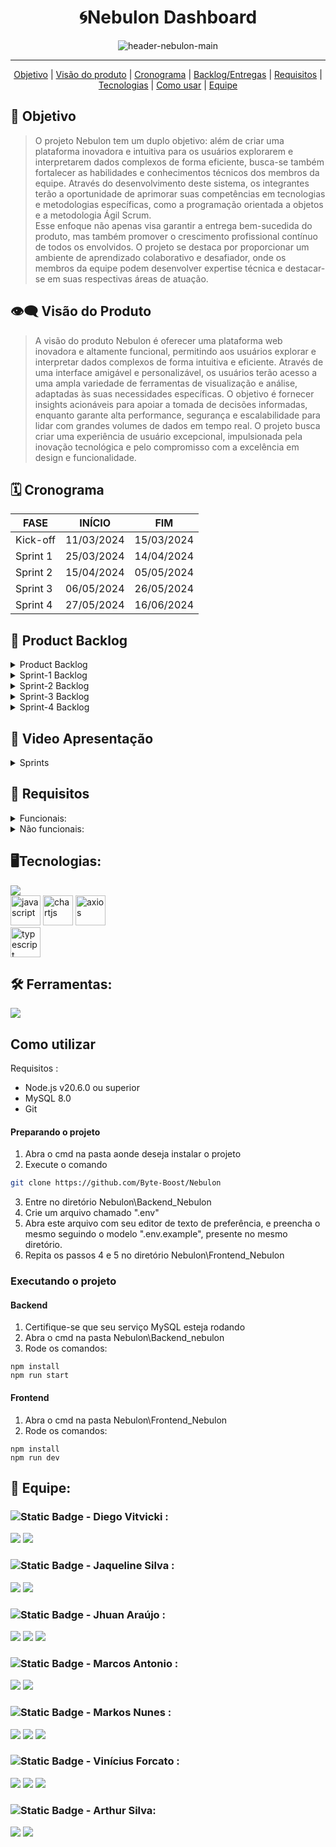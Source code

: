 <h1 align="center">🌀Nebulon Dashboard</h1>
   <p align="center">
   <image alt="header-nebulon-main" src="https://github.com/Byte-Boost/Nebulon/assets/105757405/83d8f809-9dc4-470e-97c3-81449c6ffdf5"/>   
   </p>
<hr>    
  <p align="center">
     <a href ="#objetivo">Objetivo</a>  |
     <a href ="#visão-do-produto">Visão do produto</a>  |
     <a href ="#cronograma">Cronograma</a>  |
     <a href ="#backlog--entregas">Backlog/Entregas</a>  |
     <a href ="#requisitos">Requisitos</a>  |
     <a href ="#tecnologias">Tecnologias</a>  |
     <a href ="#como-usar">Como usar</a>   |
     <a href ="#equipe">Equipe</a>
   </p>


<span id="objetivo">
   
## :dart: Objetivo 
<blockquote>O projeto Nebulon tem um duplo objetivo: além de criar uma plataforma inovadora e intuitiva para os usuários explorarem e interpretarem dados complexos de forma eficiente, busca-se também fortalecer as habilidades e conhecimentos técnicos dos membros da equipe. Através do desenvolvimento deste sistema, os integrantes terão a oportunidade de aprimorar suas competências em tecnologias e metodologias específicas, como a programação orientada a objetos e a metodologia Ágil Scrum.<br> Esse enfoque não apenas visa garantir a entrega bem-sucedida do produto, mas também promover o crescimento profissional contínuo de todos os envolvidos. O projeto se destaca por proporcionar um ambiente de aprendizado colaborativo e desafiador, onde os membros da equipe podem desenvolver expertise técnica e destacar-se em suas respectivas áreas de atuação.</blockquote>

<span id="visão-do-produto">
   
## :eye_speech_bubble: Visão do Produto   
<blockquote>A visão do produto Nebulon é oferecer uma plataforma web inovadora e altamente funcional, permitindo aos usuários explorar e interpretar dados complexos de forma intuitiva e eficiente. Através de uma interface amigável e personalizável, os usuários terão acesso a uma ampla variedade de ferramentas de visualização e análise, adaptadas às suas necessidades específicas. O objetivo é fornecer insights acionáveis para apoiar a tomada de decisões informadas, enquanto garante alta performance, segurança e escalabilidade para lidar com grandes volumes de dados em tempo real. O projeto busca criar uma experiência de usuário excepcional, impulsionada pela inovação tecnológica e pelo compromisso com a excelência em design e funcionalidade.</blockquote>

<span id="cronograma">  
   
## :spiral_calendar: Cronograma  
| FASE | INÍCIO | FIM |
| --- | --- | --- |
| Kick-off | 11/03/2024 | 15/03/2024 |
| Sprint 1 | 25/03/2024 | 14/04/2024 |
| Sprint 2 | 15/04/2024 | 05/05/2024 |
| Sprint 3 | 06/05/2024 | 26/05/2024 |
| Sprint 4 | 27/05/2024 | 16/06/2024 |

<span id="backlog--entregas">
   
## :pushpin: Product Backlog

<details>
 <summary>Product Backlog</summary>
   
| Rank | Prioridade | US | Requisito Funcional | Estimativa (horas) | Sprint | Critério de aceitação |
| --- | --- | --- | --- | --- | --- | --- |
| 1 | Alta | Eu, enquanto usuário administrador desejo efetuar os inputs dos dados sobre vendas, comissões, clientes e produtos. | RF#01 | 8 | 1 | Como usuário administrador, devo ser capaz de inserir dados de vendas, comissões, clientes e produtos no sistema. |
| 2 | Alta | Eu, enquanto usuário administrador, preciso armazenar logins e cadastros no sistema | RF#02 | 8 | 1 | Como usuário administrador, devo ser capaz de armazenar informações de login e cadastros no sistema. |
| 3 | Alta | Eu, enquanto usuário administrador desejo poder editar ou cadastrar faixas de comissão. | RF#03 | 10 | 1 | Como usuário administrador, devo ter a capacidade de editar ou cadastrar faixas de comissão. |
| 4 | Média | Eu, enquanto usuário desejo poder acessar a plataforma através de login e senha | RF#04 | 8 | 1 | Como usuário, devo poder acessar a plataforma usando login e senha. |
| 5 | Alta | Eu, enquanto usuário padrão desejo visualizar em um painel informações sobre comissões em diversas categorias existentes. | RF#05 | 6 | 1 | Como usuário padrão, devo poder visualizar informações sobre comissões em várias categorias em um painel. |
| 6 | Média | Eu, enquanto usuário administrador/padrão desejo poder editar ou cadastrar clientes. | RF#06 | 8 | 2 | Como usuário administrador ou padrão, devo poder editar ou cadastrar clientes. |
| 7 | Média | Eu, enquanto usuário administrador/padrão desejo poder editar ou cadastrar produtos. | RF#07 | 8 | 2 | Como usuário administrador ou padrão, devo poder editar ou cadastrar produtos. |
| 8 | Alta | Eu, enquanto usuário desejo que haja diferenças entre permissões de acesso entre usuário padrão e administrador | RF#01 | 5 | 2 | Como usuário, deve haver diferenças de permissões de acesso entre os tipos de usuário padrão e administrador. |
| 9 | Média | Eu, enquanto usuário administrador desejo ter uma visão ampla sobre os dados de vendas e comissões | RF#02 | 8 | 2 | Como usuário administrador, devo ter uma visão abrangente dos dados de vendas e comissões. |
| 10 | Baixa | Eu, enquanto usuário administrador desejo cadastrar novos usuários padrão. | RF#03 | 8 | 2 | Como usuário administrador, devo ser capaz de cadastrar novos usuários padrão. |
| 11 | Alta | Eu, enquanto usuário administrador/vendedor desejo poder ter como página principal o dashboard com a visualização dos gráficos e números importantes relacionados a vendas. | RF#01 | 7 | 3 | A página principal deverá ser o dashboard com informações gráficas sobre vendas e comissões, botões de filtros sobre período e categorias. |
| 12 | Alta | Eu, enquanto usuário administrador/vendedor desejo poder adicionar novos produtos através de uma interface formulário. | RF#02 | 6 | 3 | A interface de cadastro de novos produtos deverá receber todas as informações pertinentes e necessárias sobre o produto, exibir informações de sucesso ou falha de envio, os dados enviados deverão ser registrados no banco de dados da aplicação. |
| 13 | Alta | Eu, enquanto usuário administrador/padrão desejo que os dados como CNPJ, CPF e telefone apareçam já formatados nos campos de input conforme for digitado no campo. | RF#03 | 2 | 3 | Todo campo pertinente deverá autocompletar com pontos e traços os dados inseridos pelo usuário quando houver a necessidade, telefone, cnpj e cpf por exemplo. |
| 14 | Alta | Eu, enquanto usuário administrador desejo que apenas usuários identificados e logados acessem as funcionalidades das páginas. | RF#04 | 3 | 3 | Apenas usuários devidamente logados devem conseguir acessar as funcionalidades de adicionar informações seja por arquivo ou formulário e visualizar as tabelas. |
| 15 | Alta | Eu, enquanto usuário administrador/vendedor desejo visualizar a somatória das comissões e vendas na base da tabela | RF#05 | 4 | 3 | Deverá ser exibido de maneira alinhada aos números de vendas e comissões das tabelas o valor da somatórias correspondentes |
| 16 | Média | Eu, enquanto usuário administrador/padrão desejo filtrar as exibições de dados sobre vendas e comissões entre as categorias disponíveis. | RF#06 | 3 | 3 | Os filtros deverão ser funcionais exibindo as informações sobre as categorias e períodos selecionados pelo usuário. |
| 17 | Média | Eu, enquanto usuário administrador/vendedor desejo poder selecionar entre diferentes modos de visualização e ordem nas tabelas de comissão | RF#07 | 5 | 3 | Na interface de exibição das tabelas o usuário além dos filtros deve ter a opção de ordenar de maneira crescente/decrescente os dados exibidos. |
| 18 | Média | Eu, enquanto usuário administrador/vendedor desejo que a opção de inserir arquvios esteja integrada aos formulários de cadastro de produtos, clientes, comissões e vendedores. | RF#08 | 3 | 3 | O acesso ao upload de arquivos deve estar integrado ao formulário de cadastro de produtos, clientes, vendedores e comissões. |
| 19 | Baixa | Eu, enquanto usuário administrador/padrão desejo poder exportar relatórios em formatos variados(XLXS e CSV) | RF#09 | 5 | 3 | Na interface de exibição das tabelas o usuário deverá ter um botão que abra a função de exportar em arquivo (CSV e Excel) a tabela que está sendo exibida. |
| 20 | Baixa | Eu, enquanto usuário administrador/padrão desejo receber um alerta em tela da confirmação ou não confirmação do que foi executado, envio de arquivo ou cadastro efetuado. | RF#10 | 2 | 3 | Sempre que o usuário submeter um cadastro ou a seleção e envio de um arquivo à plataforma, deverá receber uma notificação na tela do sucesso ou falha da operação. |
| 21 | Baixa | Eu, enquanto usuário administrador/vendedor desejo poder classificar em ordem crescente ou decrescente os valor exibido das tabelas | RF#11 | 5 | 3 | Nas tabelas os valores devem poder ser classificados em ordem crescente ou decrescente pelo usuário de maneira rápida. |
| 22 | Alta | Eu, enquanto usuário administrador, desejo poder editar ou deletar cadastros de produtos, clientes, usuários e vendas | #RF01 | 5 | 4 | As funções de editar e excluir os cadastros devem estar funcionando perfeitamente dentro da permissão do usuário administrador. |
| 23 | Alta | Eu, enquanto usuário administrador/padrão desejo que o sistema seja mais flúido e rápido ao exibir o conteúdo das tabelas. | #RF02 | 5 | 4 | Todas as tabelas devem conter o sistema de paginação diminuindo assim a requisição de informações ao banco de dados, tornando a exibição mais rápida. |
| 24 | Alta | Eu, enquanto usuário administrador, desejo poder criar novos usuários com as permissões de administrador. | #RF03 | 5 | 4 | No formulário de cadastro de um novo usuário, deverá existir a opção atribuir permissão de administrador ao usuário, através de um checkbox. |
| 25 | Alta | Eu, enquanto usuário administrador, desejo poder visualizar em uma tabela todos os usuários, administradores e vendedores. | #RF04 | 5 | 4 | Uma interface onde o usuário possa visualizar uma tabela com os vendedores. |
| 26 | Média | Eu, enquanto usuário administrador/padrão desejo ao escolher o produto e cliente no momento do cadastro da venda, haja uma lista com as opções dos mesmos. | #RF05 | 6 | 4 | Os selects de clientes e produtos devem estar funcionando corretamente para facilitar o momento do cadastro da venda. |
| 27 | Média | Eu, enquanto usuário, desejo identificar visualmente ao observar a tabela se o cliente se enquadra no quesito primeira compra. | #RF06 | 3 | 4 | Deverá conter uma sinalização visual a respeito do cliente se é a primeira vez que ele aparece no BD. |
| 28 | Média | Eu, enquanto usuário padrão desejo que ao cadastrar uma venda o meu CPF seja inserido automaticamente. | #RF07 | 5 | 4 | Sempre que o usuário padrão(vendedor) estiver logado e realizar o cadastro de uma venda, seu CPF deverá ser inserido automaticamente no formulário de venda não permitindo que a venda seja direcionada a outra pessoa. |
| 29 | Baixa | Eu, enquanto usuário padrão, desejo que haja um sistema de incentivo para melhor desempenho nas vendas. | #RF08 | 7 | 4 | O scoreboard deverá exibir quantas pessoas e a pontuação, dos três primeiros colocados, e a sua posição no rank. O sistema de pontuação deve abrir possibilidades para que a empresa possa administrar da melhor forma como utilizará o rank para beneficiar seus melhores vendedores. |
   
</details>

<details>
 <summary>Sprint-1 Backlog</summary>
   
| Rank | Prioridade | Requisito | Tarefa |
| --- | --- | --- | --- |
| 1 | Alta | RF#01 | Desenvolvimento de interface gráfica para input de arquivos xlsx. |
| 1 | Alta | RF#01 | Desenvolvimento do backend para input de arquivos xlsx. |
| 1 | Alta | RF#01 | Desenvolvimento do banco de dados para armazenamento dos dados recebidos por xlsx. |
| 1 | Alta | RF#01 | Integração entre interface gráfica, backend e banco de dados. |
| 2 | Alta | RF#02 | Criação de pré cadastros de usuário, clientes e vendedores. |
| 2 | Alta | RF#02 | Integração dos dados com banco de dados. |
| 3 | Alta | RF#03 | Desenvolvimento da interface gráfica para edição das faixas de comissão |
| 3 | Alta | RF#03 | Desenvolvimento da lógica para edição das faixas de comissão |
| 3 | Alta | RF#03 | Integração da lógica com interface gráfica. |
| 4 | Média | RF#04 | Desenvolvimento de interface gráfica para acesso à plataforma. |
| 4 | Média | RF#04 | Desenvolvimento da lógica para acessar a plataforma através de login e senha. |
| 4 | Média | RF#04 | Integração da interface gráfica com o backend para acesso à plataforma. |
| 5 | Alta | RF#05 | Desenvolvimento da interface gráfica para visualização e navegação. |
| 5 | Alta | RF#05 | Desenvolvimento do backend para visualização e navegação no painel. |
| 5 | Alta | RF#05 | Integração da lógica com interface gráfica. |


</details>

<details>
 <summary>Sprint-2 Backlog</summary>
   
| Rank | Prioridade | Requisito | Tarefa |
| --- | --- | --- | --- |
| 1 | Alta | RF#01 | Desenvolvimento do sistema de acesso do vendedor e suas permissões. |
| 2 | Alta | RF#02 | Desenvolvimento do sistema de acesso do admin e suas permissões. |
| 3 | Média | RNF#01 | Planejamento do layout dos gráficos. |
| 4 | Alta | RF#03 | Implementação dos gráficos. |
| 5 | Alta | RF#04 | Filtros de visualização das tabelas. |
| 6 | Alta | RF#05 | Interface para cadastro de novos clientes. |
| 7 | Média | RF#06 | Interface para cadastro de novas vendas. |
| 8 | Baixa | RNF#02 | Alteração da nomenclatura lógica referente a produtos/clientes novos e existentes. |


</details>

<details>
 <summary>Sprint-3 Backlog</summary>
   
| Rank | Prioridade | Requisito | Tarefa |
| --- | --- | --- | --- |
| 1 | Alta | RF#01 | Redesenhar a atual página home transformando-a numa página inicial chamada dashboard com os gráficos e outras informações pertinentes. |
| 2 | Alta | RF#02 | Criar de um formulário para inserção de novos produtos através de um formulário integrado com o mecanismo de upload de arquivo em excel. |
| 3 | Alta | RF#03 | Implementar mecanismo de mascaramento automático dos dados inseridos pelo usuário, já sendo exibidos em tela formatados nos padrões pertinentes e limitando os campos a quantidade de caracteres. |
| 4 | Alta | RF#04 | Implementar o sistema de validação de usuário |
| 5 | Alta | RF#05 | Implementar a somatória das colunas de comissões e vendas totais, alinhar os valores de acordo com as respectivas colunas. |
| 6 | Média | RF#06 | Aplicar os filtros de exibição em todas as tabelas. |
| 7 | Média | RF#08 | Integração entre os componentes de upload e os formulários de cadastro de clientes, produtos, usuários e comissões. |
| 8 | Média | RNF#01 | Alinhar os gráficos de maneira ordenada e organizada no dashboard. |
| 9 | Média | RNF#02 | Aplicar títulos às páginas para facilitar a localização do usuário dentro das diversas páginas existentes na plataforma. |
| 10 | Média | RNF#03 | Alinhar todos os dados de valores e pontuar os dados de acordo com o padrão de valor monetário Unidade Real de Valor. (R$) |
| 11 | Média | RNF#04 | Alinhar todos os ícones e textos da sidebar à esquerda. |
| 12 | Baixa | RF#09 | Implementar mecanismo de export de planilhas para CSV e XLXS. |
| 13 | Baixa | RF#10 | Implementar modais de alerta de sucesso, falha e seleção de arquivo em todos os ambientes que se fazem necessário, visando a experiência do usuário. |
| 14 | Baixa | RF#11 | Implementar sistema de exibição por classificação crescente/decrescente nas tabelas. |
| 15 | Baixa | RF#12 | Implementar o sistema de arrastar arquivo para área de upload. |
| 16 | Baixa | RNF#05 | Remover o fundo escuro de todas as tabelas. |
</details>

<details>
   <summary>Sprint-4 Backlog</summary>
   
| Rank | Prioridade | Requisito | Tarefa |
| --- | --- | --- | --- |
| 1 | Alta | #RF01 | Implementar CRUD completo nas tabelas de produto, cliente, vendas e vendedores. |
| 2 | Alta | #RF02 | Implementar sistema de paginação nas tabelas |
| 3 | Alta | #RF03 | Implementar sistema de atribuíção da função administrador para um novo cadastro de usuário. |
| 4 | Alta | #RF04 | Desenvolver uma interface com a tabela dos vendedores e usuários administradores. |
| 5 | Média | #RF05 | Implementar selects no cadastro de venda. |
| 6 | Média | #RF06 | Implementar uma flag na tabela de vendas e de clientes |
| 7 | Média | #RF07 | Implementar sistema de inserção automática do CPF do vendedor que está logado, no formulário de cadastro de venda. |
| 8 | Baixa | #RF08 | Implementar um sistema de pontuação baseado na relevância das categorias de vendas pré-definidas e exibí-lo num scoreboard. |
| 9 | Alta | #RNF01 | Verificar e alterar os DATE types no backend |
| 10 | Alta | #RNF02 | Registrar pontuação dos vendedores |
| 11 | Alta | #RNF03 | Melhorias e correções nos filtros do dashboard |
| 12 | Alta | #RNF04 | Melhorias e correções no PieChart |
| 13 | Média | #RNF05 | Alteração de nomenclaturas do sistema |
| 14 | Baixa | #RNF06 | Remake no frontend |
| 15 | Baixa | #RNF07 | Refatoração do código na sua totalidade |
</details>

## 🎥 Video Apresentação
<!--<strong>Para assistir a nossa apresentação clique no <a href="">Link</a></strong>-->

<details>
 <summary>Sprints</summary>
  
## Sprint 1   
<image alt="sprint1gif" src="https://github.com/Byte-Boost/Nebulon/assets/125148142/cfc59894-40f9-4ac6-9730-109b8dea6a1e"/>

## Sprint 2
<image alt="sprint2gif" src="https://github.com/Byte-Boost/Nebulon/assets/125148142/acb79e6f-8e4d-4bd9-8ffd-47d2d0a86900"/>


## Sprint 3
<!--<image alt="sprint3gif" src=""/>-->

## Sprint 4
<!--<image alt="sprint4gif" src=""/>-->

</details>

   
<span id="requisitos">
   
## 🔎 Requisitos
<details>
   <summary>Funcionais:</summary>
   <ul>
      <li>Desenvolver uma interface para upload de vendas.</li>
      <li>Calcular as comissões dos vendedores com base nos diferentes tipos de venda e nos planos de remuneração associados.</li>
      <li>Desenvolver um dashboard de comissões de vendas que apresente as informações de forma clara e intuitiva.</li>
      <li>Desenvolvimento de funcionalidades de filtragem e segmentação para os gráficos, permitindo aos usuários explorar os dados de comissões de vendas com mais detalhes.   </li>
      <li>Implementação de gráficos e visualizações de dados para análise de desempenho de vendas.</li>
   </ul>
</details>
<details>
   <summary>Não funcionais:</summary>
   <ul>
      <li>Documentação API – Application Programming Interface.</li>
      <li>Modelagem de Banco de Dados ou Arquivo de dados.</li>
      <li>Garantia de desempenho e escalabilidade do sistema, mesmo com grandes volumes de dados de vendas e usuários simultâneos.</li>
      <li>Interface responsiva e amigável para facilitar o acesso e a utilização do dashboard em diferentes dispositivos e tamanhos de tela.</li>
   </ul>
</details>
   
<span id="tecnologias">
   
## 🖥️Tecnologias:
   <a href="https://skillicons.dev">
    <img src="https://skillicons.dev/icons?i=html,css,nodejs,react,nextjs,tailwind,mysql,express,sequelize&perline=3">
   </a>
   <br>
   <img src="https://github.com/Byte-Boost/Nebulon/assets/76211125/3b5defa2-cfa2-437d-8e41-1a7a7f9ba0eb" alt="javascript" height="48">
   <img src="https://github.com/Byte-Boost/Nebulon/assets/76211125/d5fed3d1-d157-4f0b-a334-ba7eecc7c43a" alt="chartjs" height="48">
   <img src="https://github.com/Byte-Boost/Nebulon/assets/76211125/d1cb998e-806c-4145-a9c9-9faf028ede45" alt="axios" height="48">
   <br>
   <img src="https://github.com/Byte-Boost/Nebulon/assets/76211125/286ca07c-d34f-4c48-b83a-84bbe776b7f3" alt="typescript" height="48">

## 🛠️ Ferramentas:
  <a href="https://skillicons.dev">
    <img src="https://skillicons.dev/icons?i=vscode,github,figma&perline=3">
  </a>
<span id="como-usar">
   
## Como utilizar

 Requisitos :
 - Node.js v20.6.0 ou superior
 - MySQL 8.0
 - Git

#### Preparando o projeto
1. Abra o cmd na pasta aonde deseja instalar o projeto
2. Execute o comando 
```bash
git clone https://github.com/Byte-Boost/Nebulon
```
3. Entre no diretório Nebulon\Backend_Nebulon
4. Crie um arquivo chamado ".env"
5. Abra este arquivo com seu editor de texto de preferência, e preencha o mesmo seguindo o modelo ".env.example", presente no mesmo diretório.
6. Repita os passos 4 e 5 no diretório Nebulon\Frontend_Nebulon

### Executando o projeto
#### Backend
1. Certifique-se que seu serviço MySQL esteja rodando
2. Abra o cmd na pasta Nebulon\Backend_nebulon
3. Rode os comandos: 
```
npm install
npm run start
```
#### Frontend
1. Abra o cmd na pasta Nebulon\Frontend_Nebulon
2. Rode os comandos: 
```
npm install
npm run dev
```

<span id="equipe">
   
## 👥 Equipe:
   ### ![Static Badge](https://img.shields.io/badge/Product_Owner-219ebc) - Diego Vitvicki :
   [<img src="https://img.shields.io/badge/LinkedIn-0077B5?style=for-the-badge&logo=linkedin&logoColor=white">](https://www.linkedin.com/in/diegovitvicki/)
   [<img src="https://img.shields.io/badge/GitHub-171515?style=for-the-badge&logo=github&logoColor=white">](https://github.com/dievit)

  
   ### ![Static Badge](https://img.shields.io/badge/Scrum_Master-red) - Jaqueline Silva : 
   [<img src="https://img.shields.io/badge/LinkedIn-0077B5?style=for-the-badge&logo=linkedin&logoColor=white">](
   https://www.linkedin.com/in/jaqueline-maria-fran%C3%A7a-veloso-silva/)
   [<img src="https://img.shields.io/badge/GitHub-171515?style=for-the-badge&logo=github&logoColor=white">](https://github.com/jaquemfvs)
   

   ### ![Static Badge](https://img.shields.io/badge/Dev_Team-brightgreen) - Jhuan Araújo : 
   [<img src="https://img.shields.io/badge/LinkedIn-0077B5?style=for-the-badge&logo=linkedin&logoColor=white">](
   https://www.linkedin.com/in/jhuan-araújo-de-souza-372233230)
   [<img src="https://img.shields.io/badge/GitHub-171515?style=for-the-badge&logo=github&logoColor=white">](https://github.com/TheRabbitDev)
   [<img src="https://img.shields.io/badge/Instagram-E4405F?style=for-the-badge&logo=instagram&logoColor=white">](https://www.instagram.com/_hollow.rabbit_)


   ###  ![Static Badge](https://img.shields.io/badge/Dev_Team-brightgreen) - Marcos Antonio : 
   [<img src="https://img.shields.io/badge/LinkedIn-0077B5?style=for-the-badge&logo=linkedin&logoColor=white">](
   https://www.linkedin.com/in/marcos-antonio-329449268)
   [<img src="https://img.shields.io/badge/GitHub-171515?style=for-the-badge&logo=github&logoColor=white">](https://github.com/oOutroMarcos)


   ###  ![Static Badge](https://img.shields.io/badge/Dev_Team-brightgreen) - Markos Nunes : 
   [<img src="https://img.shields.io/badge/LinkedIn-0077B5?style=for-the-badge&logo=linkedin&logoColor=white">](https://linkedin.com/in/markos-vinícius-nunes-230448268)
   [<img src="https://img.shields.io/badge/GitHub-171515?style=for-the-badge&logo=github&logoColor=white">](https://github.com/MarkVN2)
   [<img src="https://img.shields.io/badge/Instagram-E4405F?style=for-the-badge&logo=instagram&logoColor=white">](https://www.instagram.com/markos_vn2)


   ### ![Static Badge](https://img.shields.io/badge/Dev_Team-brightgreen) - Vinícius Forcato : 
   [<img src="https://img.shields.io/badge/LinkedIn-0077B5?style=for-the-badge&logo=linkedin&logoColor=white">](https://www.linkedin.com/in/vinícius-felipe-forcato-789462268)
   [<img src="https://img.shields.io/badge/GitHub-171515?style=for-the-badge&logo=github&logoColor=white">](https://github.com/nininhosam)
   [<img src="https://img.shields.io/badge/Instagram-E4405F?style=for-the-badge&logo=instagram&logoColor=white">](https://www.instagram.com/nao_sou_felps)


   ### ![Static Badge](https://img.shields.io/badge/Dev_Team-brightgreen) - Arthur Silva: 
   [<img src="https://img.shields.io/badge/LinkedIn-0077B5?style=for-the-badge&logo=linkedin&logoColor=white">](https://br.linkedin.com/in/arthur-sousa-3287391b1)
   [<img src="https://img.shields.io/badge/GitHub-171515?style=for-the-badge&logo=github&logoColor=white">](https://github.com/Meowo2)
